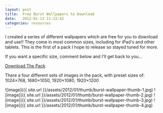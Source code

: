 ```yaml
---
layout: post
title:  Free Burst Wallpapers to Download
date:   2012-01-13 11:22:42
categories: resources
---
```


I created a series of different wallpapers which are free for you to download and use!! They come in most common sizes, including for iPad's and other tablets. This is the first of a pack I hope to release so stayed tuned for more.

If you want a specific size, comment below and I'll get back to you...

[Download The Pack](http://benholland.me/content/2012/01/Burst_Wallpapers.zip)

There a four different sets of images in the pack, with preset sizes of: 1024&#215;768, 1680&#215;1050, 1920&#215;1080, 1920&#215;1200

![image]({{ site.url }}/assets/2012/01/thumb/burst-wallpaper-thumb-1.jpg)
![image]({{ site.url }}/assets/2012/01/thumb/burst-wallpaper-thumb-2.jpg)
![image]({{ site.url }}/assets/2012/01/thumb/burst-wallpaper-thumb-3.jpg)
![image]({{ site.url }}/assets/2012/01/thumb/burst-wallpaper-thumb-4.jpg)
